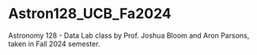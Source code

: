 # Astron128_UCB_Fa2024
Astronomy 128 - Data Lab class by Prof. Joshua Bloom and Aron Parsons, taken in Fall 2024 semester.
